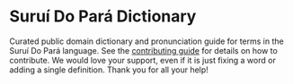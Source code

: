 
# Suruí Do Pará Dictionary

Curated public domain dictionary and pronunciation guide for terms in the Suruí Do Pará language. See the [contributing guide](https://github.com/drumworkteam/term/blob/make/.github/contributing.md) for details on how to contribute. We would love your support, even if it is just fixing a word or adding a single definition. Thank you for all your help!